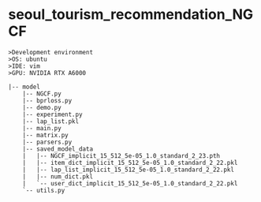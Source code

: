 # seoul_tourism_recommendation_NGCF

    >Development environment
    >OS: ubuntu
    >IDE: vim
    >GPU: NVIDIA RTX A6000

    |-- model
        |-- NGCF.py
        |-- bprloss.py
        |-- demo.py
        |-- experiment.py
        |-- lap_list.pkl
        |-- main.py
        |-- matrix.py
        |-- parsers.py
        |-- saved_model_data
        |   |-- NGCF_implicit_15_512_5e-05_1.0_standard_2_23.pth
        |   |-- item_dict_implicit_15_512_5e-05_1.0_standard_2_22.pkl
        |   |-- lap_list_implicit_15_512_5e-05_1.0_standard_2_22.pkl
        |   |-- num_dict.pkl
        |   `-- user_dict_implicit_15_512_5e-05_1.0_standard_2_22.pkl
        `-- utils.py
